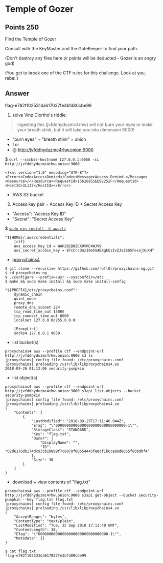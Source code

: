 # Temple of Gozer

## Points 250

Find the Temple of Gozer

Consult with the KeyMaster and the GateKeeper to find your path.

(Don't destroy any files here or points will be deducted - Gozer is an angry god)

(You get to break one of the CTF rules for this challenge. Look at you, rebel.)

## Answer

flag-e782f102531da617037fe3bfd80cbe99

1. solve Vinz Clortho's riddle:

>  Ingesting this (jvfddhyduzmc4rhw) will not burn your eyes or make your breath stink,
>  but it will take you into dimension 9000!

- "burn eyes" + "breath stink" = onion
- Tor
- @ http://jvfddhyduzmc4rhw.onion:9000

$ `curl --socks5-hostname 127.0.0.1:9050 -sL http://jvfddhyduzmc4rhw.onion:9000`
```
<?xml version="1.0" encoding="UTF-8"?>
<Error><Code>AccessDenied</Code><Message>Access Denied.</Message><Resource>/</Resource><RequestId>15618855EE92252F</RequestId><HostId>3L137</HostId></Error>
```

- AWS S3 bucket

2. Access key pair = Access Key ID + Secret Access Key

- "Access": "Access Key ID"
- "Secret": "Secret Access Key"

$ [`sudo pip install -U awscli`](https://aws.amazon.com/cli)
```
"${HOME}/.aws/credentials":
	[ctf]
	aws_access_key_id = WAH2B1B0ICX0VMC4WJV9
	aws_secret_access_key = 87cCrcOaz10e5SAEXgkGzIvZJsZ6GSFesnjXuXHf
```

- [proxychains4](https://github.com/rofl0r/proxychains-ng)
```
$ git clone --recursive https://github.com/rofl0r/proxychains-ng.git
$ cd proxychains-ng
$ ./configure --prefix=/usr --sysconfdir=/etc
$ make && sudo make install && sudo make install-config

"${PREFIX}/etc/proxychains.conf":
	dynamic_chain
	quiet_mode
	proxy_dns
	remote_dns_subnet 224
	tcp_read_time_out 15000
	tcp_connect_time_out 8000
	localnet 127.0.0.0/255.0.0.0

	[ProxyList]
	socks4 127.0.0.1 9050
```

- list bucket(s)
```
proxychains4 aws --profile ctf --endpoint-url http://jvfddhyduzmc4rhw.onion:9000 s3 ls
[proxychains] config file found: /etc/proxychains.conf
[proxychains] preloading /usr/lib/libproxychains4.so
2018-09-26 01:12:06 security-pumpkin
```

- list object(s)
```
proxychains4 aws --profile ctf --endpoint-url http://jvfddhyduzmc4rhw.onion:9000 s3api list-objects --bucket security-pumpkin
[proxychains] config file found: /etc/proxychains.conf
[proxychains] preloading /usr/lib/libproxychains4.so
{
	"Contents": [
		{
			"LastModified": "2018-09-25T17:11:40.044Z",
			"ETag": "\"00000000000000000000000000000000-1\"",
			"StorageClass": "STANDARD",
			"Key": "flag.txt",
			"Owner": {
				"DisplayName": "",
				"ID": "02d6176db174dc93cb1b899f7c6078f08654445fe8cf1b6ce98d8855f66bdbf4"
			},
			"Size": 38
		}
	]
}
```

- download + view contents of "flag.txt"
```
proxychains4 aws --profile ctf --endpoint-url http://jvfddhyduzmc4rhw.onion:9000 s3api get-object --bucket security-pumpkin --key flag.txt flag.txt
[proxychains] config file found: /etc/proxychains.conf
[proxychains] preloading /usr/lib/libproxychains4.so
{
	"AcceptRanges": "bytes",
	"ContentType": "text/plain",
	"LastModified": "Tue, 25 Sep 2018 17:11:40 GMT",
	"ContentLength": 38,
	"ETag": "\"00000000000000000000000000000000-1\"",
	"Metadata": {}
}

$ cat flag.txt
flag-e782f102531da617037fe3bfd80cbe99
```
